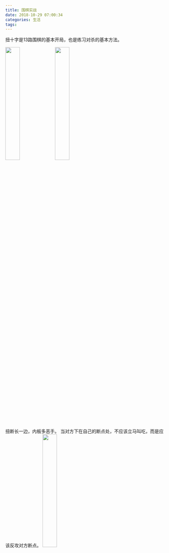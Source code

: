 ```yaml
---
title: 围棋实战 
date: 2018-10-29 07:00:34
categories: 生活
tags:
---
```



扭十字是13路围棋的基本开局，也是练习对杀的基本方法。

<img src="/images/扭十字.jpg" width="30%" height="30%">
<img src="/images/扭十字解法.jpg" width="30%" height="30%">


扭断长一边，内板多恶手。
当对方下在自己的断点处，不应该立马叫吃，而是应该反攻对方断点。
<img src="/images/扭断长一边.jpg" width="30%" height="30%">



